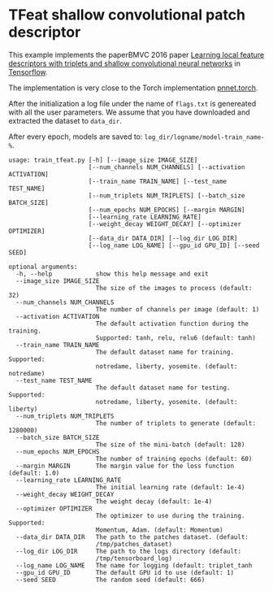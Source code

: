 # TFeat shallow convolutional patch descriptor

This example implements the paperBMVC 2016 paper [Learning local feature descriptors with triplets and shallow convolutional neural networks](http://www.iis.ee.ic.ac.uk/~vbalnt/shallow_descr/TFeat_paper.pdf) in [Tensorflow](https://www.tensorflow.org).

The implementation is very close to the Torch implementation [pnnet.torch](https://github.com/vbalnt/pnnet).

After the initialization a log file under the name of `flags.txt` is genereated with all the user parameters.
We assume that you have downloaded and extracted the dataset to `data_dir`.

After every epoch, models are saved to: `log_dir/logname/model-train_name-%`.

```
usage: train_tfeat.py [-h] [--image_size IMAGE_SIZE]
                      [--num_channels NUM_CHANNELS] [--activation ACTIVATION]
                      [--train_name TRAIN_NAME] [--test_name TEST_NAME]
                      [--num_triplets NUM_TRIPLETS] [--batch_size BATCH_SIZE]
                      [--num_epochs NUM_EPOCHS] [--margin MARGIN]
                      [--learning_rate LEARNING_RATE]
                      [--weight_decay WEIGHT_DECAY] [--optimizer OPTIMIZER]
                      [--data_dir DATA_DIR] [--log_dir LOG_DIR]
                      [--log_name LOG_NAME] [--gpu_id GPU_ID] [--seed SEED]

optional arguments:
  -h, --help            show this help message and exit
  --image_size IMAGE_SIZE
                        The size of the images to process (default: 32)
  --num_channels NUM_CHANNELS
                        The number of channels per image (default: 1)
  --activation ACTIVATION
                        The default activation function during the training.
                        Supported: tanh, relu, relu6 (default: tanh)
  --train_name TRAIN_NAME
                        The default dataset name for training. Supported:
                        notredame, liberty, yosemite. (default: notredame)
  --test_name TEST_NAME
                        The default dataset name for testing. Supported:
                        notredame, liberty, yosemite. (default: liberty)
  --num_triplets NUM_TRIPLETS
                        The number of triplets to generate (default: 1280000)
  --batch_size BATCH_SIZE
                        The size of the mini-batch (default: 128)
  --num_epochs NUM_EPOCHS
                        The number of training epochs (default: 60)
  --margin MARGIN       The margin value for the loss function (default: 1.0)
  --learning_rate LEARNING_RATE
                        The initial learning rate (default: 1e-4)
  --weight_decay WEIGHT_DECAY
                        The weight decay (default: 1e-4)
  --optimizer OPTIMIZER
                        The optimizer to use during the training. Supported:
                        Momentum, Adam. (default: Momentum)
  --data_dir DATA_DIR   The path to the patches dataset. (default:
                        /tmp/patches_dataset)
  --log_dir LOG_DIR     The path to the logs directory (default:
                        /tmp/tensorboard_log)
  --log_name LOG_NAME   The name for logging (default: triplet_tanh
  --gpu_id GPU_ID       The default GPU id to use (default: 1)
  --seed SEED           The random seed (default: 666)
```
